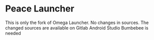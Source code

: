 # Peace Launcher
This is only the fork of Omega Launcher. No changes in sources. The changed sources are available on Gitlab
Android Studio Bumbebee is needed
